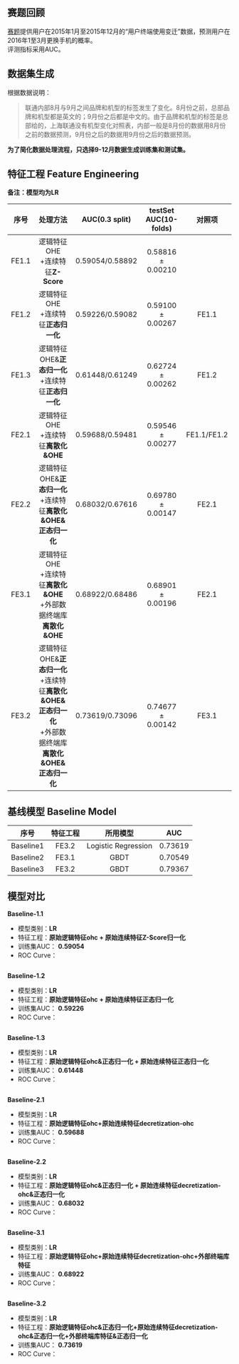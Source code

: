 ## 赛题回顾
[赛题](https://www.kesci.com/apps/home/competition/56f37e6717f910f4347acf2e)提供用户在2015年1月至2015年12月的“用户终端使用变迁”数据，预测用户在2016年1至3月更换手机的概率。  
评测指标采用AUC。

## 数据集生成
根据数据说明：
>联通内部8月与9月之间品牌和机型的标签发生了变化。8月份之前，总部品牌和机型都是英文的；9月份之后都是中文的。由于品牌和机型的标签是总部给的，上海联通没有机型变化对照表，内部一般是8月份的数据用8月份之前的数据预测，9月份之后的数据用9月份之后的数据预测。

**为了简化数据处理流程，只选择9-12月数据生成训练集和测试集。**

## 特征工程 Feature Engineering
**备注：模型均为LR**  

| 序号 | 处理方法 | AUC(0.3 split) | testSet AUC(10-folds) |对照项 |
|:------------:|:--------------:|:-------------:|:-------------:|:-------------:|
| FE1.1 | 逻辑特征OHE<br>+连续特征**Z-Score**  | 0.59054/0.58892 | 0.58816 $\pm$ 0.00210 |      |
| FE1.2 | 逻辑特征OHE<br>+连续特征**正态归一化** | 0.59226/0.59082 | 0.59100 $\pm$ 0.00267 | FE1.1  |
| FE1.3 | 逻辑特征OHE&**正态归一化**<br>+连续特征**正态归一化**  | 0.61448/0.61249 | 0.62724 $\pm$ 0.00262 | FE1.2 |
| FE2.1 | 逻辑特征OHE<br>+连续特征**离散化&OHE**  | 0.59688/0.59481 | 0.59546 $\pm$ 0.00277 | FE1.1/FE1.2 |
| FE2.2 | 逻辑特征OHE&**正态归一化**<br>+连续特征**离散化&OHE&正态归一化**  | 0.68032/0.67616| 0.69780 $\pm$ 0.00147 | FE2.1 |
| FE3.1 | 逻辑特征OHE<br>+连续特征**离散化&OHE**<br>+外部数据终端库**离散化&OHE** | 0.68922/0.68486 |  0.68901 $\pm$ 0.00196 | FE2.1 |
| FE3.2 | 逻辑特征OHE&**正态归一化**<br>+连续特征**离散化&OHE&正态归一化**<br>+外部数据终端库**离散化&OHE&正态归一化**  | 0.73619/0.73096 | 0.74677 $\pm$ 0.00142 | FE3.1 |

## 基线模型 Baseline Model
|  序号  |  特征工程  |  所用模型  |  AUC |
|:------------:|:--------------:|:-------------:|:-------------:|
|  Baseline1   |  FE3.2  |  Logistic Regression  | 0.73619 |
|  Baseline2   |  FE3.1  |  GBDT                 | 0.70549 |
|  Baseline3   |  FE3.2  |  GBDT                 | 0.79367 |

## 模型对比

**Baseline-1.1**
* 模型类别：**LR**
* 特征工程：**原始逻辑特征ohc + 原始连续特征Z-Score归一化**
* 训练集AUC： **0.59054**
* ROC Curve：
<img src="https://github.com/CaoZhens/WoPlus_PhoneChangingPrediction/blob/master/pic/ROC_Curve_Baseline_1.png" alt="" data-canonical-src="" />

**Baseline-1.2**
* 模型类别：**LR**
* 特征工程：**原始逻辑特征ohc + 原始连续特征正态归一化**
* 训练集AUC： **0.59226**
* ROC Curve：
<img src="https://github.com/CaoZhens/WoPlus_PhoneChangingPrediction/blob/master/pic/ROC_Curve_Baseline_1_2.png" alt="" data-canonical-src="" />

**Baseline-1.3**
* 模型类别：**LR**
* 特征工程：**原始逻辑特征ohc&正态归一化 + 原始连续特征正态归一化**
* 训练集AUC： **0.61448**
* ROC Curve：
<img src="https://github.com/CaoZhens/WoPlus_PhoneChangingPrediction/blob/master/pic/ROC_Curve_Baseline_1_3.png" alt="" data-canonical-src="" />

**Baseline-2.1**
* 模型类别：**LR**
* 特征工程：**原始逻辑特征ohc+原始连续特征decretization-ohc**
* 训练集AUC： **0.59688**
* ROC Curve：
<img src="https://github.com/CaoZhens/WoPlus_PhoneChangingPrediction/blob/master/pic/ROC_Curve_Baseline_2.png" alt="" data-canonical-src="" />

**Baseline-2.2**
* 模型类别：**LR**
* 特征工程：**原始逻辑特征ohc&正态归一化 + 原始连续特征decretization-ohc&正态归一化**
* 训练集AUC： **0.68032**
* ROC Curve：
<img src="https://github.com/CaoZhens/WoPlus_PhoneChangingPrediction/blob/master/pic/ROC_Curve_Baseline_2_2.png" alt="" data-canonical-src="" />

**Baseline-3.1**
* 模型类别：**LR**
* 特征工程：**原始逻辑特征ohc+原始连续特征decretization-ohc+外部终端库特征**
* 训练集AUC： **0.68922**
* ROC Curve：
<img src="https://github.com/CaoZhens/WoPlus_PhoneChangingPrediction/blob/master/pic/ROC_Curve_Baseline_3.png" alt="" data-canonical-src="" />

**Baseline-3.2**
* 模型类别：**LR**
* 特征工程：**原始逻辑特征ohc&正态归一化+原始连续特征decretization-ohc&正态归一化+外部终端库特征&正态归一化**
* 训练集AUC： **0.73619**
* ROC Curve：
<img src="https://github.com/CaoZhens/WoPlus_PhoneChangingPrediction/blob/master/pic/ROC_Curve_Baseline_3_2.png" alt="" data-canonical-src="" />  